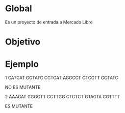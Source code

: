 # Global
Es un proyecto de entrada a Mercado Libre
# Objetivo



# 

# Ejemplo
1 CATCAT
  GCTATC
  CCTGAT
  AGGCCT
  GTCGTT
  GCTATC

NO ES MUTANTE

2 AAAGAT
  GGGGTT
  CCTTGG
  CTCTCT
  GTAGTA
  CGTTTT

ES MUTANTE



